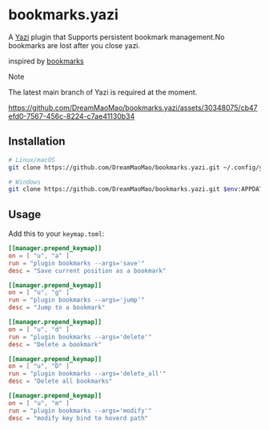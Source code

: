 # bookmarks.yazi

A [Yazi](https://github.com/sxyazi/yazi) plugin that Supports persistent bookmark management.No bookmarks are lost after you close yazi.

inspired by [bookmarks](https://github.com/dedukun/bookmarks.yazi)

> [!NOTE]
> The latest main branch of Yazi is required at the moment.


https://github.com/DreamMaoMao/bookmarks.yazi/assets/30348075/cb47efd0-7567-456c-8224-c7ae41130b34


## Installation

```sh
# Linux/macOS
git clone https://github.com/DreamMaoMao/bookmarks.yazi.git ~/.config/yazi/plugins/bookmarks.yazi

# Windows
git clone https://github.com/DreamMaoMao/bookmarks.yazi.git $env:APPDATA\yazi\config\plugins\bookmarks.yazi
```

## Usage

Add this to your `keymap.toml`:

```toml
[[manager.prepend_keymap]]
on = [ "u", "a" ]
run = "plugin bookmarks --args='save'"
desc = "Save current position as a bookmark"

[[manager.prepend_keymap]]
on = [ "u", "g" ]
run = "plugin bookmarks --args='jump'"
desc = "Jump to a bookmark"

[[manager.prepend_keymap]]
on = [ "u", "d" ]
run = "plugin bookmarks --args='delete'"
desc = "Delete a bookmark"

[[manager.prepend_keymap]]
on = [ "u", "D" ]
run = "plugin bookmarks --args='delete_all'"
desc = "Delete all bookmarks"

[[manager.prepend_keymap]]
on = [ "u", "m" ]
run = "plugin bookmarks --args='modify'"
desc = "modify key bind to hoverd path"

```
